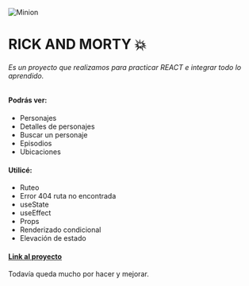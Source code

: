 ![Minion](https://main--rick-and-morty-react-sass.netlify.app/assets/img/proyecto.png)

# RICK AND MORTY 💥

###### Es un proyecto que realizamos para practicar REACT e integrar todo lo aprendido.

#### Podrás ver:

- Personajes
- Detalles de personajes
- Buscar un personaje
- Episodios
- Ubicaciones

#### Utilicé:

- Ruteo
- Error 404 ruta no encontrada
- useState
- useEffect
- Props
- Renderizado condicional
- Elevación de estado

#### [Link al proyecto](https://main--rick-and-morty-react-sass.netlify.app/)

Todavía queda mucho por hacer y mejorar.
